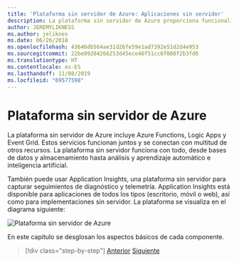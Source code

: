 ```yaml
---
title: 'Plataforma sin servidor de Azure: Aplicaciones sin servidor'
description: La plataforma sin servidor de Azure proporciona funcionalidades que incluyen código de escalado instantáneo desencadenado por eventos, publicación o suscripción basadas en la nube, orquestación de flujos de trabajo, etc.
author: JEREMYLIKNESS
ms.author: jeliknes
ms.date: 06/26/2018
ms.openlocfilehash: 43646db564ae31d26fe59e1ad7392e51d2d4e953
ms.sourcegitcommit: 22be09204266253d45ece46f51cc6f080f2b3fd6
ms.translationtype: HT
ms.contentlocale: es-ES
ms.lasthandoff: 11/08/2019
ms.locfileid: "69577598"
---
```

# <a name="azure-serverless-platform"></a>Plataforma sin servidor de Azure

La plataforma sin servidor de Azure incluye Azure Functions, Logic Apps y Event Grid. Estos servicios funcionan juntos y se conectan con multitud de otros recursos. La plataforma sin servidor funciona con todo, desde bases de datos y almacenamiento hasta análisis y aprendizaje automático e inteligencia artificial.

También puede usar Application Insights, una plataforma sin servidor para capturar seguimientos de diagnóstico y telemetría. Application Insights está disponible para aplicaciones de todos los tipos (escritorio, móvil o web), así como para implementaciones sin servidor. La plataforma se visualiza en el diagrama siguiente:

![Plataforma sin servidor de Azure](./media/azure-serverless-platform.png)

En este capítulo se desglosan los aspectos básicos de cada componente.

>[!div class="step-by-step"]
>[Anterior](serverless-design-examples.md)
>[Siguiente](azure-functions.md)
